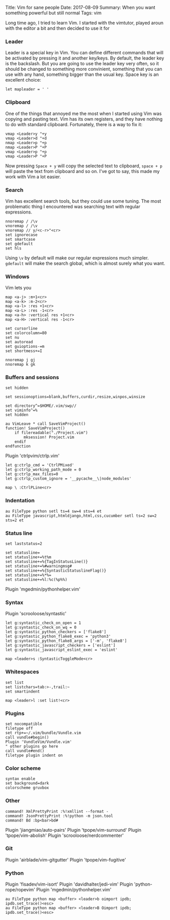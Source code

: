 Title: Vim for sane people
Date: 2017-08-09
Summary: When you want something powerful but still normal
Tags: vim

Long time ago, I tried to learn Vim. I started with the vimtutor, played aroun with the editor a bit and then decided to use it for 

### Leader

Leader is a special key in Vim. You can define different commands
that will be activated by pressing it and another key/keys.
By default, the leader key is the backslash.
But you are going to use the leader key very often,
so it should be changed to something more convinient,
something that you can use with any hand,
something bigger than the usual key.
Space key is an excellent choice:

```vim
let mapleader = ' '
```

### Clipboard

One of the things that annoyed me the most when I started using Vim was
copying and pasting text. Vim has its own registers, and they have nothing
to do with standard clipboard. Fortunately, there is a way to fix it:

```vim
vmap <Leader>y "+y
vmap <Leader>d "+d
nmap <Leader>p "+p
nmap <Leader>P "+P
vmap <Leader>p "+p
vmap <Leader>P "+P
```

Now pressing `Space + y` will copy the selected text to clipboard, `space + p` will paste the text from clipboard and so on. I've got to say, this made my work with Vim a lot easier.

### Search

Vim has excellent search tools, but they could use some tuning. The most problematic thing I encountered was searching text with regular expressions.

```vim
nnoremap / /\v
vnoremap / /\v
vnoremap // y/<c-r>"<cr>
set ignorecase
set smartcase
set gdefault
set hls
```

Using `\v` by default will make our regular expressions much simpler. `gdefault` will make the search global, which is almost surely what you want.

### Windows

Vim lets you 

```vim
map <a-j> :m+1<cr>
map <a-k> :m-2<cr>
map <a-l> :res +1<cr>
map <a-L> :res -1<cr>
map <a-h> :vertical res +1<cr>
map <a-H> :vertical res -1<cr>

set cursorline
set colorcolumn=80
set nu
set autoread
set guioptions-=m
set shortmess+=I

nnoremap j gj
nnoremap k gk
```

### Buffers and sessions

```vim
set hidden
```

```vim
set sessionoptions=blank,buffers,curdir,resize,winpos,winsize

set directory^=$HOME/.vim/swp//
set viminfo^=%
set hidden

au VimLeave * call SaveVimProject()
function! SaveVimProject()
    if filereadable("./Project.vim")
        mksession! Project.vim
    endif
endfunction
```

Plugin 'ctrlpvim/ctrlp.vim'

```vim
let g:ctrlp_cmd = 'CtrlPMixed'
let g:ctrlp_working_path_mode = 0
let g:ctrlp_max_files=0
let g:ctrlp_custom_ignore = '__pycache__\|node_modules'

map \ :CtrlPLine<cr>
```

### Indentation

```vim
au FileType python setl ts=4 sw=4 sts=4 et
au FileType javascript,htmldjango,html,css,cucumber setl ts=2 sw=2 sts=2 et
```

### Status line

```vim
set laststatus=2

set statusline=
set statusline+=%t%m
set statusline+=%{TagInStatusLine()}
set statusline+=%#warningmsg#
set statusline+=%{SyntasticStatuslineFlag()}
set statusline+=%*%=
set statusline+=%l:%c(%p%%)
```

Plugin 'mgedmin/pythonhelper.vim'

### Syntax

Plugin 'scrooloose/syntastic'

```vim
let g:syntastic_check_on_open = 1
let g:syntastic_check_on_wq = 0
let g:syntastic_python_checkers = ['flake8']
let g:syntastic_python_flake8_exec = 'python3'
let g:syntastic_python_flake8_args = ['-m', 'flake8']
let g:syntastic_javascript_checkers = ['eslint']
let g:syntastic_javascript_eslint_exec = 'eslint'

map <leader>s :SyntasticToggleMode<cr>
```



### Whitespaces

```vim
set list
set listchars=tab:>-,trail:~
set smartindent

map <leader>l :set list!<cr>
```

### Plugins

```vim
set nocompatible
filetype off
set rtp+=~/.vim/bundle/Vundle.vim
call vundle#begin()
Plugin 'VundleVim/Vundle.vim'
" other plugins go here
call vundle#end()
filetype plugin indent on
```

### Color scheme

```vim
syntax enable
set background=dark
colorscheme gruvbox
```

### Other

```vim
command! XmlPrettyPrint :%!xmllint --format -
command! JsonPrettyPrint :%!python -m json.tool
command! Bd :bp<bar>bd#
```
Plugin 'jiangmiao/auto-pairs'
Plugin 'tpope/vim-surround'
Plugin 'tpope/vim-abolish'
Plugin 'scrooloose/nerdcommenter'

### Git

Plugin 'airblade/vim-gitgutter'
Plugin 'tpope/vim-fugitive'

### Python

Plugin 'fisadev/vim-isort'
Plugin 'davidhalter/jedi-vim'
Plugin 'python-rope/ropevim'
Plugin 'mgedmin/pythonhelper.vim'

```vim
au FileType python map <buffer> <leader>b oimport ipdb; ipdb.set_trace()<esc>
au FileType python map <buffer> <leader>B Oimport ipdb; ipdb.set_trace()<esc>
```
